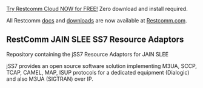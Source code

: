 

[Try Restcomm Cloud NOW for FREE!](https://www.restcomm.com/sign-up/) Zero download and install required.


All Restcomm [docs](https://www.restcomm.com/docs/) and [downloads](https://www.restcomm.com/downloads/) are now available at [Restcomm.com](https://www.restcomm.com).


RestComm JAIN SLEE SS7 Resource Adaptors
-----

Repository containing the jSS7 Resource Adaptors for JAIN SLEE

jSS7 provides an open source software solution implementing M3UA, SCCP, TCAP, CAMEL, MAP, ISUP protocols for a dedicated equipment (Dialogic) and also M3UA (SIGTRAN) over IP.
